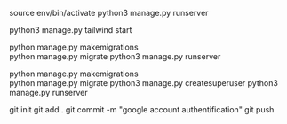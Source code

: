 
source env/bin/activate
python3 manage.py runserver 


python3 manage.py tailwind start


python manage.py makemigrations    
python manage.py migrate 
python3 manage.py runserver 

python manage.py makemigrations    
python manage.py migrate 
python3 manage.py createsuperuser
python3 manage.py runserver  


git init
git add .
git commit -m "google account authentification"
git push